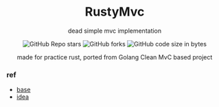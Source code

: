 <h1 align="center">RustyMvc</h1>
<p align="center">dead simple mvc implementation</p>

<p align="center">
	<img alt="GitHub Repo stars" src="https://img.shields.io/github/stars/ItzNgga/rusty-mvc?style=flat-square">
	<img alt="GitHub forks" src="https://img.shields.io/github/forks/ItzNgga/rusty-mvc?style=flat-square">
	<img alt="GitHub code size in bytes" src="https://img.shields.io/github/languages/code-size/ItzNgga/rusty-mvc?style=flat-square">
    
</p>

<p align="center">made for practice rust, ported from Golang Clean MvC based project</p>

### ref
- [base](https://github.com/jkcdarunday/actix-web-boilerplate)
- [idea](https://github.com/ProgrammerZamanNow/belajar-golang-restful-api)